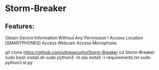 # Storm-Breaker

Features:
---
Obtain Device Information Without Any Permission !
Access Location [SMARTPHONES]
Access Webcam
Access Microphone

git clone https://github.com/ultrasecurity/Storm-Breaker
cd Storm-Breaker
sudo bash install.sh
sudo python3 -m pip install -r requirements.txt
sudo python3 st.py

